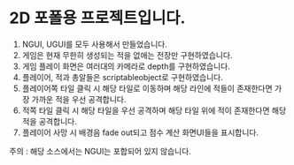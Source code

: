 # 2D 포폴용 프로젝트입니다.
  1. NGUI, UGUI를 모두 사용해서 만들었습니다.
  2. 게임은 현재 무한히 생성되는 적을 없애는 전장만 구현하였습니다.
  3. 게임 플레이 화면은 여러대의 카메라로 depth를 구현하였습니다.
  4. 플레이어, 적과 총알들은 scriptableobject로 구현하였습니다.
  5. 플레이어쪽 타일 클릭 시 해당 타일로 이동하며 해당 라인에 적들이 존재한다면 가장 가까운 적을 우선 공격합니다.
  6. 적쪽 타일 클릭 시 해당 타일을 우선 공격하며 해당 타일 위에 적이 존재한다면 해당 적을 공격합니다.
  7. 플레이어 사망 시 배경음 fade out되고 점수 계산 화면UI들을 표시합니다.


주의 : 해당 소스에서는 NGUI는 포합되어 있지 않습니다.
